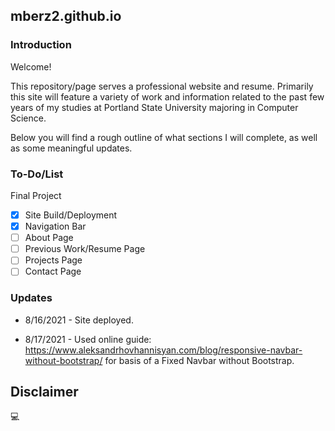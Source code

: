 ## mberz2.github.io

### Introduction

Welcome! 

This repository/page serves a professional website and resume. Primarily this site will feature a variety of work and information related to the past few years of my studies at Portland State University majoring in Computer Science.

Below you will find a rough outline of what sections I will complete, as well as some meaningful updates.

### To-Do/List

Final Project

- [x] Site Build/Deployment
- [x] Navigation Bar
- [ ] About Page
- [ ] Previous Work/Resume Page
- [ ] Projects Page
- [ ] Contact Page

### Updates

- 8/16/2021 - Site deployed.

- 8/17/2021 - Used online guide: https://www.aleksandrhovhannisyan.com/blog/responsive-navbar-without-bootstrap/ for basis of a Fixed Navbar without Bootstrap.

## Disclaimer

💻
